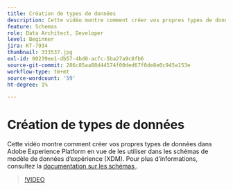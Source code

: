 ```yaml
---
title: Création de types de données
description: Cette vidéo montre comment créer vos propres types de données dans Adobe Experience Platform en vue de les utiliser dans les schémas de modèle de données d’expérience (XDM).
feature: Schemas
role: Data Architect, Developer
level: Beginner
jira: KT-7934
thumbnail: 333537.jpg
exl-id: 00239ee1-db57-4bd0-acfc-5ba27a9c8fb6
source-git-commit: 286c85aa88d44574f00ded67f0de8e0c945a153e
workflow-type: tm+mt
source-wordcount: '59'
ht-degree: 1%

---
```


# Création de types de données

Cette vidéo montre comment créer vos propres types de données dans Adobe Experience Platform en vue de les utiliser dans les schémas de modèle de données d’expérience (XDM). Pour plus d’informations, consultez la [ documentation sur les schémas ](https://experienceleague.adobe.com/docs/experience-platform/xdm/home.html?lang=fr).

>[!VIDEO](https://video.tv.adobe.com/v/333537?learn=on&enablevpops)
